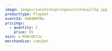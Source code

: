 ```yaml
---
image: images/sunshinespringeuvsvc3vkaull5q.jpg
producttype: Playmat
eventId: eUBdWMfNo
pricings:
  - quantity: 1
    price: 65
asin: s-M3WcOK3Jx
merchandise: comiket
---
```

